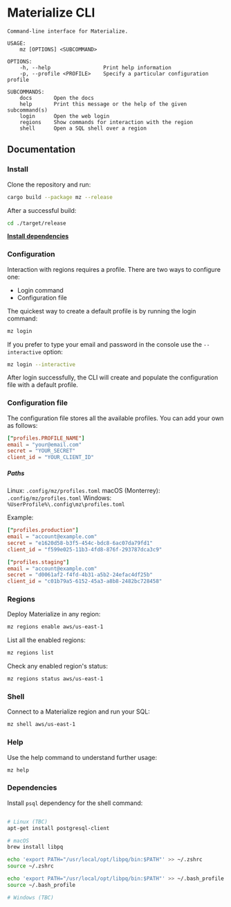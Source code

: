 # Materialize CLI

```shell
Command-line interface for Materialize.

USAGE:
    mz [OPTIONS] <SUBCOMMAND>

OPTIONS:
    -h, --help                 Print help information
    -p, --profile <PROFILE>    Specify a particular configuration profile

SUBCOMMANDS:
    docs       Open the docs
    help       Print this message or the help of the given subcommand(s)
    login      Open the web login
    regions    Show commands for interaction with the region
    shell      Open a SQL shell over a region
```

## Documentation

### Install

Clone the repository and run:

```bash
cargo build --package mz --release
```

After a successful build:

```bash
cd ./target/release
```

**[Install dependencies](#Dependencies)**

### Configuration

Interaction with regions requires a profile. There are two ways to configure one:

- Login command
- Configuration file

The quickest way to create a default profile is by running the login command:

```bash
mz login
```

If you prefer to type your email and password in the console use the `--interactive` option:

```bash
mz login --interactive
```

After login successfully, the CLI will create and populate the configuration file with a default profile.

### Configuration file

The configuration file stores all the available profiles. You can add your own as follows:

```TOML
["profiles.PROFILE_NAME"]
email = "your@email.com"
secret = "YOUR_SECRET"
client_id = "YOUR_CLIENT_ID"
```

##### Paths
Linux: `.config/mz/profiles.toml`
macOS (Monterrey): `.config/mz/profiles.toml`
Windows: `%UserProfile%\.config\mz\profiles.toml`

Example:
```TOML
["profiles.production"]
email = "account@example.com"
secret = "e1620d58-b3f5-454c-bdc8-6ac07da79fd1"
client_id = "f599e025-11b3-4fd8-876f-293787dca3c9"

["profiles.staging"]
email = "account@example.com"
secret = "d0061af2-f4fd-4b31-a5b2-24efac4df25b"
client_id = "c01b79a5-6152-45a3-a8b8-2482bc728458"
```

### Regions

Deploy Materialize in any region:

```bash
mz regions enable aws/us-east-1
```

List all the enabled regions:

```bash
mz regions list
```

Check any enabled region's status:

```bash
mz regions status aws/us-east-1
```

### Shell

Connect to a Materialize region and run your SQL:

```bash
mz shell aws/us-east-1
```

### Help

Use the help command to understand further usage:

```bash
mz help
```

### Dependencies

Install `psql` dependency for the shell command:

```bash

# Linux (TBC)
apt-get install postgresql-client

# macOS
brew install libpq

echo 'export PATH="/usr/local/opt/libpq/bin:$PATH"' >> ~/.zshrc
source ~/.zshrc

echo 'export PATH="/usr/local/opt/libpq/bin:$PATH"' >> ~/.bash_profile
source ~/.bash_profile

# Windows (TBC)
```
